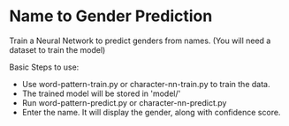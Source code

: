 # Name to Gender Prediction
Train a Neural Network to predict genders from names. 
(You will need a dataset to train the model)

Basic Steps to use:

- Use word-pattern-train.py or character-nn-train.py to train the data.
- The trained model will be stored in 'model/'
- Run word-pattern-predict.py or character-nn-predict.py
- Enter the name. It will display the gender, along with confidence score.
